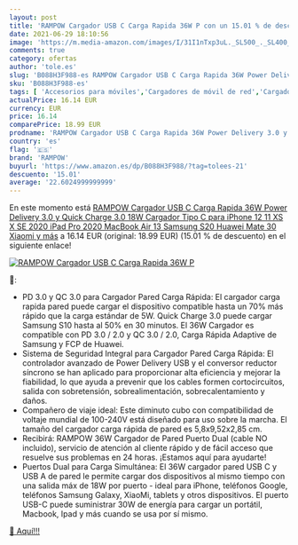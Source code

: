 ```yaml
---
layout: post
title: 'RAMPOW Cargador USB C Carga Rapida 36W P con un 15.01 % de descuento'
date: 2021-06-29 18:10:56
image: 'https://m.media-amazon.com/images/I/31I1nTxp3uL._SL500_._SL400_.jpg'
comments: true
category: ofertas
author: 'tole.es'
slug: 'B088H3F988-es RAMPOW Cargador USB C Carga Rapida 36W Power Delivery 3.0...'
sku: 'B088H3F988-es'
tags: [ 'Accesorios para móviles','Cargadores de móvil de red','Cargadores para móviles','Comunicación móvil y accesorios','Electrónica','ipad','iphone','rampow', ]
actualPrice: 16.14 EUR
currency: EUR
price: 16.14
comparePrice: 18.99 EUR
prodname: 'RAMPOW Cargador USB C Carga Rapida 36W Power Delivery 3.0 y Quick Charge 3.0  18W Cargador Tipo C para iPhone 12 11 XS X SE 2020  iPad Pro 2020  MacBook Air 13  Samsung S20 Huawei Mate 30 Xiaomi y más'
country: 'es'
flag: '🇪🇸'
brand: 'RAMPOW'
buyurl: 'https://www.amazon.es/dp/B088H3F988/?tag=tolees-21'
descuento: '15.01'
average: '22.6024999999999'
---
```


En este momento está [RAMPOW Cargador USB C Carga Rapida 36W Power Delivery 3.0 y Quick Charge 3.0  18W Cargador Tipo C para iPhone 12 11 XS X SE 2020  iPad Pro 2020  MacBook Air 13  Samsung S20 Huawei Mate 30 Xiaomi y más](https://www.amazon.es/dp/B088H3F988/?tag=tolees-21) a 16.14 EUR (original: 18.99 EUR) (15.01 %  de descuento) en el siguiente enlace!

[![RAMPOW Cargador USB C Carga Rapida 36W P](https://m.media-amazon.com/images/I/31I1nTxp3uL._SL500_._SL400_.jpg)](https://www.amazon.es/dp/B088H3F988/?tag=tolees-21)

🔎:

- PD 3.0 y QC 3.0 para Cargador Pared Carga Rápida: El cargador carga rapida pared puede cargar el dispositivo compatible hasta un 70% más rápido que la carga estándar de 5W. Quick Charge 3.0 puede cargar Samsung S10 hasta al 50% en 30 minutos. El 36W Cargador es compatible con PD 3.0 / 2.0 y QC 3.0 / 2.0, Carga Rápida Adaptive de Samsung y FCP de Huawei.
- Sistema de Seguridad Integral para Cargador Pared Carga Rápida: El controlador avanzado de Power Delivery USB y el conversor reductor síncrono se han aplicado para proporcionar alta eficiencia y mejorar la fiabilidad, lo que ayuda a prevenir que los cables formen cortocircuitos, salida con sobretensión, sobrealimentación, sobrecalentamiento y daños.
- Compañero de viaje ideal: Este diminuto cubo con compatibilidad de voltaje mundial de 100-240V está diseñado para uso sobre la marcha. El tamaño del cargador carga rápida de pared es 5,8x9,52x2,85 cm.
- Recibirá: RAMPOW 36W Cargador de Pared Puerto Dual (cable NO incluido), servicio de atención al cliente rápido y de fácil acceso que resuelve sus problemas en 24 horas. ¡Estamos aquí para ayudarte!
- Puertos Dual para Carga Simultánea: El 36W cargador pared USB C y USB A de pared le permite cargar dos dispositivos al mismo tiempo con una salida máx de 18W por puerto - ideal para iPhone, teléfonos Google, teléfonos Samsung Galaxy, XiaoMi, tablets y otros dispositivos. El puerto USB-C puede suministrar 30W de energía para cargar un portátil, Macbook, Ipad y más cuando se usa por sí mismo.

[🛒 Aquí!!!](https://www.amazon.es/dp/B088H3F988/?tag=tolees-21)
